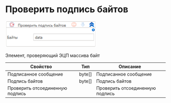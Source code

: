 # Проверить подпись байтов

![](<../../../../.gitbook/assets/image (581).png>)

Элемент, проверяющий ЭЦП массива байт

| Свойство                        | Тип     | Описание                        |
| ------------------------------- | ------- | ------------------------------- |
| Подписанное сообщение           | byte\[] | Подписанное сообщение           |
| Подпись байтов                  | byte\[] | Подпись байтов                  |
| Проверить отсоединенную подпись |         | Проверить отсоединенную подпись |

